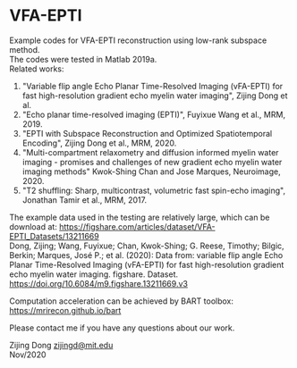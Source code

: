 # VFA-EPTI
Example codes for VFA-EPTI reconstruction using low-rank subspace method.  
The codes were tested in Matlab 2019a.  
Related works:
 1) "Variable flip angle Echo Planar Time-Resolved Imaging (vFA-EPTI) for fast high-resolution gradient echo myelin water imaging", Zijing Dong et al.  
 2) "Echo planar time-resolved imaging (EPTI)", Fuyixue Wang et al., MRM, 2019.  
 3) "EPTI with Subspace Reconstruction and Optimized Spatiotemporal Encoding", Zijing Dong et al., MRM, 2020.  
 4) "Multi-compartment relaxometry and diffusion informed myelin water imaging - promises and challenges of new gradient echo myelin water imaging methods" Kwok-Shing Chan and Jose Marques, Neuroimage, 2020.  
 5) "T2 shuffling: Sharp, multicontrast, volumetric fast spin-echo imaging", Jonathan Tamir et al., MRM, 2017.  

The example data used in the testing are relatively large, which can be download at: 
https://figshare.com/articles/dataset/VFA-EPTI_Datasets/13211669  
Dong, Zijing; Wang, Fuyixue; Chan, Kwok-Shing; G. Reese, Timothy; Bilgic, Berkin; Marques, José P.; et al. (2020): Data from: variable flip angle Echo Planar Time-Resolved Imaging (vFA-EPTI) for fast high-resolution gradient echo myelin water imaging. figshare. Dataset. https://doi.org/10.6084/m9.figshare.13211669.v3   

Computation acceleration can be achieved by BART toolbox: https://mrirecon.github.io/bart  

Please contact me if you have any questions about our work.  

Zijing Dong <zijingd@mit.edu>  
Nov/2020
